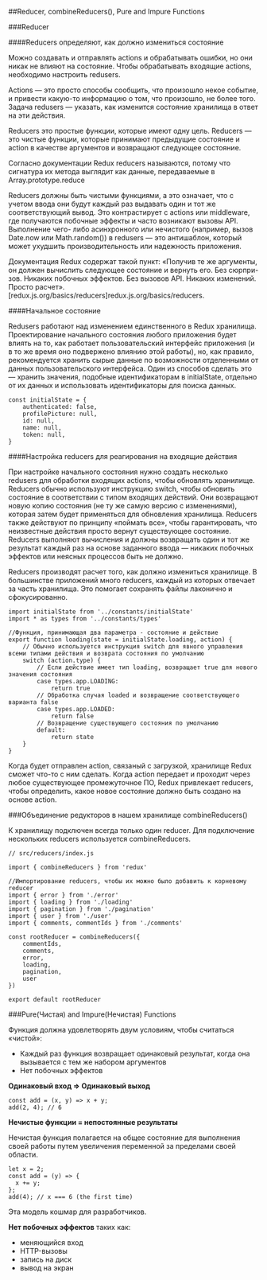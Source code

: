 ##Reducer, combineReducers(), Pure and Impure Functions

###Reducer

####Reducers определяют, как должно измениться состояние

Можно создавать и отправлять actions и обрабатывать ошибки, но они никак не влияют на состояние. Чтобы обрабатывать входящие actions, необходимо настроить redusers. 

Actions — это просто способы сообщить, что произошло некое событие, и привести какую-то информацию о том, что произошло, не более того. Задача redusers — указать, как изменится состояние хранилища в ответ на эти действия. 

Reducers это простые функции, которые имеют одну цель. Reducers — это чистые функции, которые принимают предыдущие состояние и action в качестве аргументов и возвращают следующее состояние. 

Согласно документации Redux reducers называются, потому что сигнатура их метода выглядит как данные, передаваемые в Array.prototype.reduce 

Reducers должны быть чистыми функциями, а это означает, что с учетом ввода они будут каждый раз выдавать один и тот же соответствующий вывод. Это контрастирует с actions или middleware, где получаются побочные эффекты и часто возникают вызовы API. Выполнение чего- либо асинхронного или нечистого (например, вызов Date.now или Math.random()) в redusers — это антишаблон, который может ухудшить производительность или надежность приложения. 

Документация Redux содержат такой пункт: «Получив те же аргументы, он должен вычислить следующее состояние и вернуть его. Без сюрпри- зов. Никаких побочных эффектов. Без вызовов API. Никаких изменений. Просто расчет». [redux.js.org/basics/reducers]redux.js.org/basics/reducers.

####Начальное состояние 

Redusers работают над изменением единственного в Redux хранилища. Проектирование начального состояния любого приложения будет влиять на то, как работает пользовательский интерфейс приложения (и в то же время оно подвержено влиянию этой работы), но, как правило, рекомендуется хранить сырые данные по возможности отделенными от данных пользовательского интерфейса. Один из способов сделать это — хранить значения, подобные идентификаторам в initialState, отдельно от их данных и использовать идентификаторы для поиска данных.

```
const initialState = {
	authenticated: false,
	profilePicture: null,
	id: null,
	name: null,
	token: null,
}
```

####Настройка reducers для реагирования на входящие действия

При настройке начального состояния нужно создать несколько redusers для обработки входящих actions, чтобы обновлять хранилище. Reducers обычно используют инструкцию switch, чтобы обновить состояние в соответствии с типом входящих действий. Они возвращают новую копию состояния (не ту же самую версию с изменениями), которая затем будет применяться для обновления хранилища. Reducers также действуют по принципу «поймать все», чтобы гарантировать, что неизвестные действия просто вернут существующее состояние. Reducers выполняют вычисления и должны возвращать один и тот же результат каждый раз на основе заданного ввода — никаких побочных эффектов или неясных процессов быть не должно.

Reducers производят расчет того, как должно измениться хранилище. В большинстве приложений много reducers, каждый из которых отвечает за часть хранилища. Это помогает сохранять файлы лаконично и сфокусированно. 
 
```
import initialState from '../constants/initialState'
import * as types from '../constants/types'

//Функция, принимающая два параметра - состояние и действие 
export function loading(state = initialState.loading, action) {
	// Обычно используется инструкция switch для явного управления всеми типами действия и возврата состояния по умолчанию
	switch (action.type) {
		// Если действие имеет тип loading, возвращает true для нового значения состояния
		case types.app.LOADING:
			return true
		// Обработка случая loaded и возвращение соответствующего варианта false
		case types.app.LOADED:
			return false
		// Возвращение существующего состояния по умолчанию
		default:
			return state
	}
}
``` 

Когда будет отправлен action, связаный с загрузкой, хранилище Redux сможет что-то с ним сделать. Когда action передает и проходит через любое существующее промежуточное ПО, Redux привлекает reducers, чтобы определить, какое новое состояние должно быть создано на основе action.

###Объединение редукторов в нашем хранилище combineReducers()

К хранилищу подключен всегда только один reducer. Для подключение нескольких reducers 
используется combineReducers. 

```
// src/reducers/index.js

import { combineReducers } from 'redux'

//Импортирование reducers, чтобы их можно было добавить к корневому reducer
import { error } from './error'
import { loading } from './loading'
import { pagination } from './pagination'
import { user } from './user'
import { comments, commentIds } from './comments'

const rootReducer = combineReducers({
	commentIds,
	comments,
	error,
	loading,
	pagination,
	user
})

export default rootReducer
```

###Pure(Чистая) and Impure(Нечистая) Functions

Функция должна удовлетворять двум условиям, чтобы считаться «чистой»:

- Каждый раз функция возвращает одинаковый результат, когда она вызывается с тем же набором аргументов
- Нет побочных эффектов

__Одинаковый вход => Одинаковый выход__

```
const add = (x, y) => x + y;
add(2, 4); // 6
```

__Нечистые функции = непостоянные результаты__

Нечистая функция полагается на общее состояние для выполнения своей работы путем увеличения переменной за пределами своей области.

```
let x = 2;
const add = (y) => {
  x += y;
};
add(4); // x === 6 (the first time)
```

Эта модель кошмар для разработчиков.

__Нет побочных эффектов__ таких как:

- меняющийся вход
- HTTP-вызовы
- запись на диск
- вывод на экран

